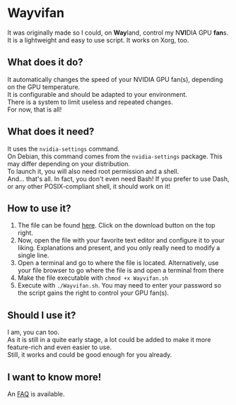 # Wayvifan

It was originally made so I could, on **Way**land, control my N**VI**DIA GPU **fan**s.\
It is a lightweight and easy to use script. It works on Xorg, too.

## What does it do?

It automatically changes the speed of your NVIDIA GPU fan(s), depending on the GPU temperature.\
It is configurable and should be adapted to your environment.\
There is a system to limit useless and repeated changes.\
For now, that is all!

## What does it need?

It uses the `nvidia-settings` command.\
On Debian, this command comes from the `nvidia-settings` package. This may differ depending on your distribution.\
To launch it, you will also need root permission and a shell.\
And... that's all. In fact, you don't even need Bash! If you prefer to use Dash, or any other POSIX-compliant shell, it should work on it!

## How to use it?

1. The file can be found [here](Wayvifan.sh). Click on the download button on the top right.
2. Now, open the file with your favorite text editor and configure it to your liking.
Explanations and present, and you only really need to modify a single line.
3. Open a terminal and go to where the file is located. Alternatively, use your file browser to go where the file is and open a terminal from there
4. Make the file executable with `chmod +x Wayvifan.sh`
5. Execute with `./Wayvifan.sh`. You may need to enter your password so the script gains the right to control your GPU fan(s).

## Should I use it?

I am, you can too.\
As it is still in a quite early stage, a lot could be added to make it more feature-rich and even easier to use.\
Still, it works and could be good enough for you already.

## I want to know more!

An [FAQ](FAQ.md) is available.